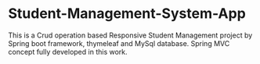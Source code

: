 # Student-Management-System-App
This is a Crud operation based Responsive Student Management project by Spring boot framework, thymeleaf and MySql database. Spring MVC concept fully developed in this work.
